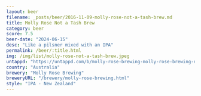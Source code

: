 ```yaml
---
layout: beer
filename: _posts/beer/2016-11-09-molly-rose-not-a-tash-brew.md
title: Molly Rose Not a Tash Brew
category: beer
score: 7.5
beer-date: "2024-06-15"
desc: "Like a pilsner mixed with an IPA"
permalink: /beer/:title.html
img: /img/list/molly-rose-not-a-tash-brew.jpeg
untappd: "https://untappd.com/b/molly-rose-brewing-molly-rose-brewing-not-a-tash-brew/5756784"
country: "Australia"
brewery: "Molly Rose Brewing"
breweryURL: "/brewery/molly-rose-brewing.html"
style: "IPA - New Zealand"
---
```

